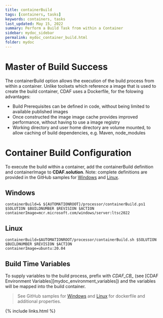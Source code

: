 ```yaml
---
title: containerBuild
tags: [containers, tasks]
keywords: containers, tasks
last_updated: May 15, 2022
summary: Perform a Build Task from within a Container
sidebar: mydoc_sidebar
permalink: mydoc_container_build.html
folder: mydoc
---
```


# Master of Build Success

The containerBuild option allows the execution of the build process from within a container. Unlike toolsets which reference a image that is used to create the build container, CDAF uses a Dockerfile, for the folowing advantages:

- Build Prerequisites can be defined in code, without being limited to available published images
- Once constructed the image image cache provides improved performance, without having to use a image registry
- Working directory and user home directory are volume mounted, to allow caching of build dependencies, e.g. Maven, node_modules

# Container Build Configuration

To execute the build within a container, add the containerBuild definition and containerImage to **CDAF.solution**. Note: complete definitions are provided in the GitHub samples for [Windows](https://github.com/cdaf/windows/tree/master/samples/containerBuild) and [Linux](https://github.com/cdaf/linux/tree/master/samples/containerBuild).

## Windows

    containerBuild=& ${AUTOMATIONROOT}/processor/containerBuild.ps1 $SOLUTION $BUILDNUMBER $REVISION $ACTION
    containerImage=mcr.microsoft.com/windows/server:ltsc2022

## Linux

    containerBuild=$AUTOMATIONROOT/processor/containerBuild.sh $SOLUTION $BUILDNUMBER $REVISION $ACTION
    containerImage=ubuntu:20.04

## Build Time Variables

To supply variables to the build process, prefix with *CDAF_CB_* (see [CDAF Environment Variables][mydoc_environment_variables]) and the variables will be mapped into the build container.

> See GitHub samples for [Windows](https://github.com/cdaf/windows/tree/master/samples/containerBuild) and [Linux](https://github.com/cdaf/linux/tree/master/samples/containerBuild) for dockerfile and additional properties.

{% include links.html %}
